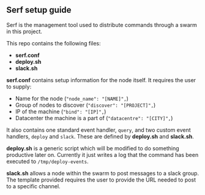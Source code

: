 ## Serf setup guide

Serf is the management tool used to distribute commands through a swarm in this project.

This repo contains the following files:
   * **serf.conf**
   * **deploy.sh**
   * **slack.sh**

**serf.conf** contains setup information for the node itself. It requires the user to supply:
   * Name for the node (`"node_name": "[NAME]",`)
   * Group of nodes to discover (`"discover": "[PROJECT]",`)
   * IP of the machine (`"bind": "[IP]",`)
   * Datacenter the machine is a part of (`"datacentre": "[CITY]",`)

It also contains one standard event handler, `query`, and two custom event handlers, `deploy` and `slack`. These are defined by **deploy.sh** and **slack.sh**.

**deploy.sh** is a generic script which will be modified to do something productive later on. Currently it just writes a log that the command has been executed to `/tmp/deploy-events`.

**slack.sh** allows a node within the swarm to post messages to a slack group. The template provided requires the user to provide the URL needed to post to a specific channel.
